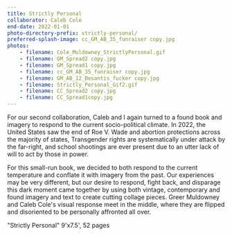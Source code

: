 ```yaml
---
title: Strictly Personal
collaborator: Caleb Cole
end-date: 2022-01-01
photo-directory-prefix: strictly-personal/
preferred-splash-image: cc_GM_AB_35_funraiser copy.jpg
photos:
    - filename: Cole_Muldowney_StrictlyPersonal.gif
    - filename: GM_Spread2 copy.jpg
    - filename: GM_Spread1 copy.jpg
    - filename: cc_GM_AB_35_funraiser copy.jpg
    - filename: GM_AB_12_Desantis_fucker copy.jpg
    - filename: Strictly_Personal_Gif2.gif
    - filename: CC_Spread2 copy.jpg
    - filename: CC_Spread1copy.jpg
---
```


For our second collaboration, Caleb and I again turned to a found book and imagery to respond to the current socio-political climate. In 2022, the United States saw the end of Roe V. Wade and abortion protections across the majority of states, Transgender rights are systematically under attack by the far-right, and school shootings are ever present due to an utter lack of will to act by those in power. 

For this small-run book, we decided to both respond to the current temperature and conflate it with imagery from the past. Our experiences may be very different, but our desire to respond, fight back, and disparage this dark moment came together by using both vintage, contemporary and found imagery and text to create cutting collage pieces. Greer Muldowney and Caleb Cole's visual response meet in the middle, where they are flipped and disoriented to be personally affronted all over. 

"Strictly Personal"
9'x7.5', 52 pages
